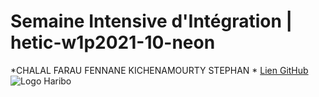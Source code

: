# Semaine Intensive d'Intégration | hetic-w1p2021-10-neon
*CHALAL FARAU FENNANE KICHENAMOURTY STEPHAN *
[Lien GitHub](https://github.com/Benjigo93/hetic-w1p2021-10-neon)
![Logo Haribo](https://github.com/Benjigo93/hetic-w1p2021-10-neon/raw/master/images/logo-haribo.svg)
